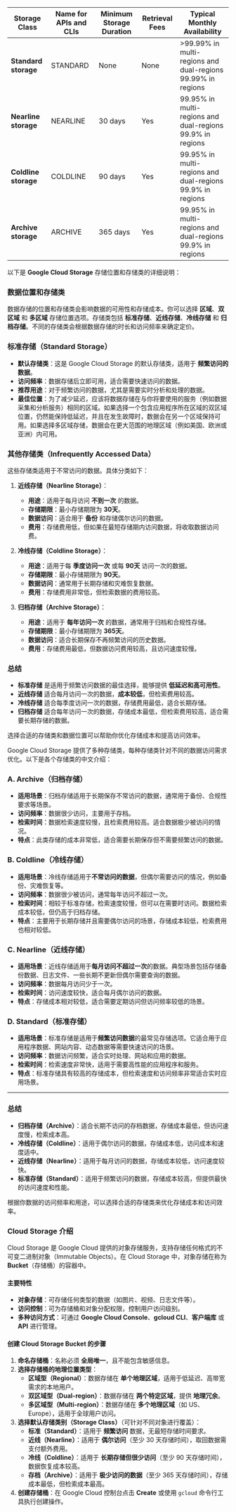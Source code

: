 | **Storage Class**    | **Name for APIs and CLIs** | **Minimum Storage Duration** | **Retrieval Fees** | **Typical Monthly Availability**                               |
| -------------------- | -------------------------- | ---------------------------- | ------------------ | -------------------------------------------------------------- |
| **Standard storage** | STANDARD                   | None                         | None               | >99.99% in multi-regions and dual-regions<br>99.99% in regions |
| **Nearline storage** | NEARLINE                   | 30 days                      | Yes                | 99.95% in multi-regions and dual-regions<br>99.9% in regions   |
| **Coldline storage** | COLDLINE                   | 90 days                      | Yes                | 99.95% in multi-regions and dual-regions<br>99.9% in regions   |
| **Archive storage**  | ARCHIVE                    | 365 days                     | Yes                | 99.95% in multi-regions and dual-regions<br>99.9% in regions   |


以下是 **Google Cloud Storage** 存储位置和存储类的详细说明：

### **数据位置和存储类**
数据存储的位置和存储类会影响数据的可用性和存储成本。你可以选择 **区域**、**双区域** 和 **多区域** 存储位置选项。存储类包括 **标准存储**、**近线存储**、**冷线存储** 和 **归档存储**。不同的存储类会根据数据存储的时长和访问频率来确定定价。

### **标准存储（Standard Storage）**
- **默认存储类**：这是 Google Cloud Storage 的默认存储类，适用于 **频繁访问的数据**。
- **访问频率**：数据存储后立即可用，适合需要快速访问的数据。
- **推荐用途**：对于频繁访问的数据，尤其是需要实时分析和处理的数据。
- **最佳位置**：为了减少延迟，应该将数据存储在与你将要使用的服务（例如数据采集和分析服务）相同的区域。如果选择一个包含应用程序所在区域的双区域位置，仍然能保持低延迟，并且在发生故障时，数据会在另一个区域保持可用。如果选择多区域存储，数据会在更大范围的地理区域（例如美国、欧洲或亚洲）内可用。

### **其他存储类（Infrequently Accessed Data）**
这些存储类适用于不常访问的数据。具体分类如下：

1. **近线存储（Nearline Storage）**：
   - **用途**：适用于每月访问 **不到一次** 的数据。
   - **存储期限**：最小存储期限为 **30天**。
   - **数据访问**：适合用于 **备份** 和存储偶尔访问的数据。
   - **费用**：存储费用低，但如果在最短存储期内访问数据，将收取数据访问费。

2. **冷线存储（Coldline Storage）**：
   - **用途**：适用于每 **季度访问一次** 或每 **90天** 访问一次的数据。
   - **存储期限**：最小存储期限为 **90天**。
   - **数据访问**：通常用于长期存储和灾难恢复数据。
   - **费用**：存储费用非常低，但检索数据的费用较高。

3. **归档存储（Archive Storage）**：
   - **用途**：适用于 **每年访问一次** 的数据，通常用于归档和合规性存储。
   - **存储期限**：最小存储期限为 **365天**。
   - **数据访问**：适合长期保存不再频繁访问的历史数据。
   - **费用**：存储费用最低，但数据访问费用较高，且访问速度较慢。

### **总结**
- **标准存储** 是适用于频繁访问数据的最佳选择，能够提供 **低延迟和高可用性**。
- **近线存储** 适合每月访问一次的数据，**成本较低**，但检索费用较高。
- **冷线存储** 适合每季度访问一次的数据，存储费用最低，适合长期存储。
- **归档存储** 适合每年访问一次的数据，存储成本最低，但检索费用较高，适合需要长期存储的数据。

选择合适的存储类和数据位置可以帮助你优化存储成本和提高访问效率。


Google Cloud Storage 提供了多种存储类，每种存储类针对不同的数据访问需求优化。以下是各个存储类的中文介绍：

### **A. Archive（归档存储）**
- **适用场景**：归档存储适用于长期保存不常访问的数据，通常用于备份、合规性要求等场景。
- **访问频率**：数据很少访问，主要用于存档。
- **检索时间**：数据检索速度较慢，且检索费用较高。适合数据极少被访问的情况。
- **特点**：此类存储的成本非常低，适合需要长期保存但不需要频繁访问的数据。

### **B. Coldline（冷线存储）**
- **适用场景**：冷线存储适用于**不常访问的数据**，但偶尔需要访问的情况，例如备份、灾难恢复等。
- **访问频率**：数据很少被访问，通常每年访问不超过一次。
- **检索时间**：相较于标准存储，检索速度较慢，但可以在需要时访问。数据检索成本较低，但仍高于归档存储。
- **特点**：主要用于长期存储并且需要偶尔访问的场景，存储成本较低，检索费用也相对较低。

### **C. Nearline（近线存储）**
- **适用场景**：近线存储适用于**每月访问不超过一次**的数据。典型场景包括存储备份数据、日志文件、一些长期不更新但偶尔需要查询的数据。
- **访问频率**：数据每月访问少于一次。
- **检索时间**：访问速度较快，适合每月偶尔访问的数据。
- **特点**：存储成本相对较低，适合需要定期访问但访问频率较低的场景。

### **D. Standard（标准存储）**
- **适用场景**：标准存储是适用于**频繁访问数据**的最常见存储选项。它适合用于应用程序数据、网站内容、动态数据等需要快速访问的场景。
- **访问频率**：数据访问频繁，适合实时处理、网站和应用的数据。
- **检索时间**：检索速度非常快，适用于需要高性能的应用程序和服务。
- **特点**：标准存储具有较高的存储成本，但检索速度和访问频率非常适合实时应用场景。

---

### **总结**
- **归档存储（Archive）**：适合长期不访问的存档数据，存储成本最低，但访问速度慢，检索成本高。
- **冷线存储（Coldline）**：适用于偶尔访问的数据，存储成本低，访问成本和速度适中。
- **近线存储（Nearline）**：适用于每月访问的数据，存储成本较低，访问速度较快。
- **标准存储（Standard）**：适用于频繁访问的数据，存储成本较高，但提供最快的访问速度和性能。

根据你数据的访问频率和用途，可以选择合适的存储类来优化存储成本和访问效率。

### **Cloud Storage 介绍**  

Cloud Storage 是 Google Cloud 提供的对象存储服务，支持存储任何格式的不可变二进制对象（Immutable Objects）。在 Cloud Storage 中，对象存储在称为 **Bucket**（存储桶）的容器中。  

#### **主要特性**  
- **对象存储**：可存储任何类型的数据（如图片、视频、日志文件等）。  
- **访问控制**：可为存储桶和对象分配权限，控制用户访问级别。  
- **多种访问方式**：可通过 **Google Cloud Console**、**gcloud CLI**、**客户端库** 或 **API** 进行管理。  

#### **创建 Cloud Storage Bucket 的步骤**  
1. **命名存储桶**：名称必须 **全局唯一**，且不能包含敏感信息。  
2. **选择存储桶的地理位置类型**：  
   - **区域型（Regional）**：数据存储在 **单个地理区域**，适用于低延迟、高带宽需求的本地用户。  
   - **双区域型（Dual-region）**：数据存储在 **两个特定区域**，提供 **地理冗余**。  
   - **多区域型（Multi-region）**：数据存储在 **多个地理区域**（如 US、Europe），适用于全球用户访问。  
3. **选择默认存储类别（Storage Class）**（可针对不同对象进行覆盖）：  
   - **标准（Standard）**：适用于 **频繁访问** 数据，无最短存储时间要求。  
   - **近线（Nearline）**：适用于 **偶尔访问**（至少 30 天存储时间），取回数据需支付额外费用。  
   - **冷线（Coldline）**：适用于 **长期存储但很少访问**（至少 90 天存储时间），数据恢复成本较高。  
   - **存档（Archive）**：适用于 **极少访问的数据**（至少 365 天存储时间），存储成本最低，但检索成本最高。  
4. **创建存储桶**：在 Google Cloud 控制台点击 **Create** 或使用 `gcloud` 命令行工具执行创建操作。


